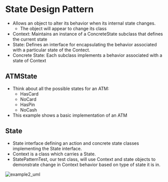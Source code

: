 # State Design Pattern
  - Allows an object to alter its behavior when its internal state changes.
    - The object will appear to change its class
  - Context: Maintains an instance of a ConcreteState subclass that defines the current state
  - State: Defines an interface for encapsulating the behavior associated with a particular state of the Contect.
  - Concrete State: Each subclass implements a behavior associated with a state of Context
  
## ATMState
  - Think about all the possible states for an ATM:
    - HasCard
    - NoCard
    - HasPin
    - NoCash
  - This example shows a basic implementation of an ATM
  
## State
  - State interface defining an action and concrete state classes implementing the State interface.
  - Context is a class which carries a State.
  - StatePatternTest, our test class, will use Context and state objects to demonstrate change in Context behavior based on type of state it is in.
  
  ![example2_uml](https://user-images.githubusercontent.com/16873263/27759161-ffb2ec46-5ddd-11e7-97e9-555ba5ed4252.jpg)
